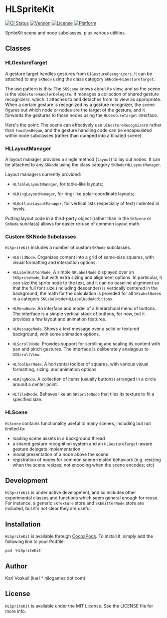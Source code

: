 # HLSpriteKit

[![CI Status](http://img.shields.io/travis/hilogames/HLSpriteKit.svg?style=flat)](https://travis-ci.org/hilogames/HLSpriteKit)
[![Version](https://img.shields.io/cocoapods/v/HLSpriteKit.svg?style=flat)](http://cocoadocs.org/docsets/HLSpriteKit)
[![License](https://img.shields.io/cocoapods/l/HLSpriteKit.svg?style=flat)](http://cocoadocs.org/docsets/HLSpriteKit)
[![Platform](https://img.shields.io/cocoapods/p/HLSpriteKit.svg?style=flat)](http://cocoadocs.org/docsets/HLSpriteKit)

SpriteKit scene and node subclasses, plus various utilities.

## Classes

### HLGestureTarget

A gesture target handles gestures from `UIGestureRecognizers`.  It can be attached to any `SKNode` using the class category `SKNode+HLGestureTarget`.

The use pattern is this: The `SKScene` knows about its view, and so the scene is the `UIGestureHandlerDelegate`. It manages a collection of shared gesture recognizers, which it attaches to and detaches from its view as appropriate. When a certain gesture is recognized by a gesture recognizer, the scene figures out which node or nodes are the target of the gesture, and it forwards the gestures to those nodes using the `HLGestureTarget` interface.

Here's the point: The scene can effectively use `UIGestureRecognizer`s rather than `touchesBegan`, and the gesture handling code can be encapsulated within node subclasses (rather than dumped into a bloated scene).

### HLLayoutManager

A layout manager provides a single method (`layout`) to lay out nodes.  It can be attached to any `SKNode` using the class category `SKNode+HLLayoutManager`.

Layout managers currently provided:

* `HLTableLayoutManager`, for table-like layouts;

* `HLRingLayoutManager`, for ring-like polar-coordinate layouts;

* `HLOutlineLayoutManager`, for vertical lists (especially of text) indented in levels.

Putting layout code in a third-party object (rather than in the `SKScene` or `SKNode` subclass) allows for easier re-use of common layout math.

### Custom SKNode Subclasses

`HLSpriteKit` includes a number of custom `SKNode` subclasses.

* `HLGridNode`. Organizes content into a grid of same-size squares, with visual formatting and interaction options.

* `HLLabelButtonNode`.  A simple `SKLabelNode` displayed over an `SKSpriteNode`, but with extra sizing and alignment options.  In particular, it can size the sprite node to the text, and it can do baseline alignment so that the full font size (including descender) is vertically centered in the background; the math for the calculation is provided for all `SKLabelNode`s in a category `SKLabelNode+HLLabelNodeAdditions`.

* `HLMenuNode`. An interface and model of a hierarchical menu of buttons. The interface is a simple vertical stack of buttons, for now, but it provides a few layout and animation features.

* `HLMessageNode`. Shows a text message over a solid or textured background, with some animation options.

* `HLScrollNode`. Provides support for scrolling and scaling its content with pan and pinch gestures. The interface is deliberately analagous to `UIScrollView`.

* `HLToolbarNode`. A horizontal toolbar of squares, with various visual formatting, sizing, and animation options.

* `HLRingNode`. A collection of items (usually buttons) arranged in a circle around a center point.

* `HLTiledNode`. Behaves like an `SKSpriteNode` that tiles its texture to fit a specified size.

### HLScene

`HLScene` contains functionality useful to many scenes, including but not limited to:

* loading scene assets in a background thread
* a shared gesture recognition system and an `HLGestureTarget`-aware gesture delegate implementation
* modal presentation of a node above the scene
* registration of nodes for common scene-related behaviors (e.g. resizing when the scene resizes; not encoding when the scene encodes; etc)

## Development

`HLSpriteKit` is under active development, and so includes other experimental classes and functions which seem general enough for reuse.  For instance, a generic `SKTexture` store and `SKEmitterNode` store are included, but it's not clear they are useful.

## Installation

`HLSpriteKit` is available through [CocoaPods](http://cocoapods.org). To install it, simply add the following line to your Podfile:

    pod 'HLSpriteKit'

## Author

Karl Voskuil (karl * hilogames dot com)

## License

`HLSpriteKit` is available under the MIT License.  See the LICENSE file for more info.
